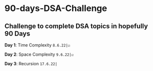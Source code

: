 # 90-days-DSA-Challenge

## Challenge to complete DSA topics in hopefully 90 Days

**Day 1**: Time Complexity `8.6.22|☑️`

**Day 2**: Space Complexity `9.6.22|☑️`

**Day 3**: Recursion `17.6.22|`
